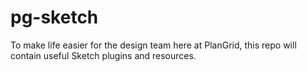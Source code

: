 # pg-sketch
To make life easier for the design team here at PlanGrid, this repo will contain useful Sketch plugins and resources.
